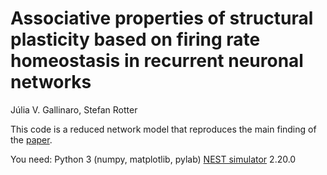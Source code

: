 # Associative properties of structural plasticity based on firing rate homeostasis in recurrent neuronal networks
Júlia V. Gallinaro, Stefan Rotter

This code is a reduced network model that reproduces the main finding of the [paper](https://www.nature.com/articles/s41598-018-22077-3).

You need: 
Python 3 (numpy, matplotlib, pylab)
[NEST simulator](https://www.nest-simulator.org/) 2.20.0
